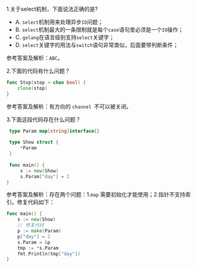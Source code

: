 1.关于select机制，下面说法正确的是?

- A. `select`机制用来处理异步`IO`问题；
- B. `select`机制最大的一条限制就是每个`case`语句里必须是一个`IO`操作；
- C. `golang`在语言级别支持`select`关键字；
- D. `select`关键字的用法与`switch`语句非常类似，后面要带判断条件；

参考答案及解析：`ABC`。

2.下面的代码有什么问题？

```go
func Stop(stop <-chan bool) {
    close(stop)
}
```

参考答案及解析：有方向的 `channel `不可以被关闭。

3.下面这段代码存在什么问题？

```go
 type Param map[string]interface{}
 
 type Show struct {
     *Param
 }
 
 func main() {
     s := new(Show)
     s.Param["day"] = 2
}
```

参考答案及解析：存在两个问题：1.`map` 需要初始化才能使用；2.指针不支持索引。修复代码如下：

```go
func main() {
    s := new(Show)
    // 修复代码
    p := make(Param)
    p["day"] = 2
    s.Param = &p
    tmp := *s.Param
    fmt.Println(tmp["day"])
}
```

